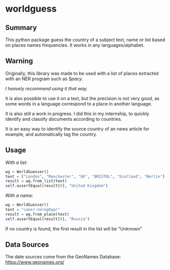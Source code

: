 # worldguess
## Summary
This python package guess the country of a subject text, name or list based on places names frequencies.
It works in any languages/alphabet.
## Warning
Originally, this library was made to be used with a list of places extracted with an NER program such as *Spacy*.

*I heavely recommend using it that way.*

It is also possible to use it on a text, but the precision is not very good, as some words in a language correspond to a place in another language.

It is also still a work in progress. I did this in my internship, to quickly identify and classify documents according to  countries.

It is an easy way to identify the source country of an news article for example, and automatically tag the country.

## Usage

*With a list:*
```python
wg = WorldGuesser()
text = ["London", "Manchester", "UK", "BRISTOL", "Scotland", "Berlin"]
result = wg.from_list(text)
self.assertEqual(result[0], "United Kingdom")
```

*With a name:*
```python
wg = WorldGuesser()
text = "санкт-петербург"
result = wg.from_place(text)
self.assertEqual(result[0], "Russia")
```

If no country is found, the first result in the list will be "Unknown"

## Data Sources
The date sources come from the GeoNames Database: https://www.geonames.org/

